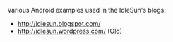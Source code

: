 Various Android examples used in the IdleSun's blogs:
- http://idlesun.blogspot.com/
- http://idlesun.wordpress.com/ (Old)